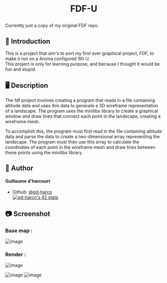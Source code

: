

# <p align="center">FDF-U</p>


Currently just a copy of my original FDF repo.

## 📑 Introduction
This is a project that aim's to port my first ever graphical project, FDF, to make it run on a Aroma configured Wii U. <br>
This project is only for learning purpose, and because I thought it would be fun and stupid.

## 🖥️ Description
The fdf project involves creating a program that reads in a file containing altitude data and uses this data to generate a 3D wireframe representation of a landscape. The program uses the minilibx library to create a graphical window and draw lines that connect each point in the landscape, creating a wireframe mesh.

To accomplish this, the program must first read in the file containing altitude data and parse the data to create a two-dimensional array representing the landscape. The program must then use this array to calculate the coordinates of each point in the wireframe mesh and draw lines between these points using the minilibx library.

## 🙇 Author
#### Guillaume d'harcourt
- Github: [@gd-harco](https://github.com/gd-harco)<br>
<a href="https://github.com/JaeSeoKim/badge42"><img src="https://badge42.vercel.app/api/v2/cle01db6o00650fmmx6igm6z3/stats?cursusId=21&coalitionId=305" alt="gd-harco's 42 stats" /></a>

## 📷 Screenshot
### Base map :
![image](https://user-images.githubusercontent.com/93791134/236661680-6222ffa4-b812-4b82-afb2-738ef7737ca2.png)
### Render :
![image](https://user-images.githubusercontent.com/93791134/236661710-423e2adf-6b48-474b-a1e8-f4ee5c2d94cc.png)

![image](https://user-images.githubusercontent.com/93791134/236643289-7366a84f-25c9-4e18-999b-bc59fdd9a6ad.png)
![image](https://user-images.githubusercontent.com/93791134/236643309-86ee81a8-2487-460c-99c2-780c14873a53.png)


